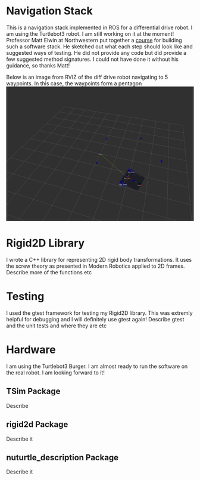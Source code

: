 # Navigation Stack 
This is a navigation stack implemented in ROS for a differential drive robot. I am using the Turtlebot3 robot. I am still working on it at the moment! Professor Matt Elwin at Northwestern put together a [course](https://nu-msr.github.io/navigation_site/) for building such a software stack. He sketched out what each step should look like and suggested ways of testing. He did not provide any code but did provide a few suggested method signatures. I could not have done it without his guidance, so thanks Matt! 

Below is an image from RVIZ of the diff drive robot navigating to 5 waypoints. In this case, the waypoints form a pentagon
!["Diff Drive Robot Navigating to Waypoints"](images/pentagonNavigation2.png)

# Rigid2D Library
I wrote a C++ library for representing 2D rigid body transformations. It uses the screw theory as presented in Modern Robotics applied to 2D frames.
Describe more of the functions etc   


# Testing
I used the gtest framework for testing my Rigid2D library. This was extremly helpful for debugging and I will definitely use gtest again! 
Describe gtest and the unit tests and where they are etc

# Hardware
I am using the Turtlebot3 Burger. I am almost ready to run the software on the real robot. I am looking forward to it!

## TSim Package
Describe

## rigid2d Package
Describe it

## nuturtle_description Package
Describe it  


